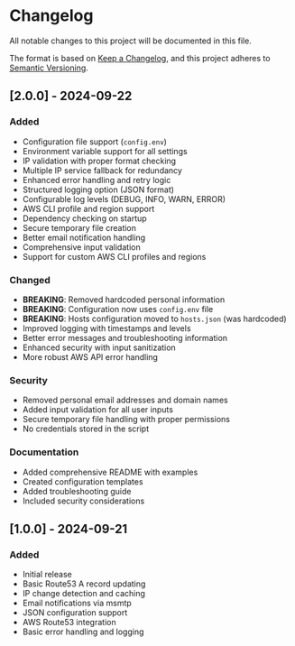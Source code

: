 # Changelog

All notable changes to this project will be documented in this file.

The format is based on [Keep a Changelog](https://keepachangelog.com/en/1.0.0/),
and this project adheres to [Semantic Versioning](https://semver.org/spec/v2.0.0.html).

## [2.0.0] - 2024-09-22

### Added
- Configuration file support (`config.env`)
- Environment variable support for all settings
- IP validation with proper format checking
- Multiple IP service fallback for redundancy
- Enhanced error handling and retry logic
- Structured logging option (JSON format)
- Configurable log levels (DEBUG, INFO, WARN, ERROR)
- AWS CLI profile and region support
- Dependency checking on startup
- Secure temporary file creation
- Better email notification handling
- Comprehensive input validation
- Support for custom AWS CLI profiles and regions

### Changed
- **BREAKING**: Removed hardcoded personal information
- **BREAKING**: Configuration now uses `config.env` file
- **BREAKING**: Hosts configuration moved to `hosts.json` (was hardcoded)
- Improved logging with timestamps and levels
- Better error messages and troubleshooting information
- Enhanced security with input sanitization
- More robust AWS API error handling

### Security
- Removed personal email addresses and domain names
- Added input validation for all user inputs
- Secure temporary file handling with proper permissions
- No credentials stored in the script

### Documentation
- Added comprehensive README with examples
- Created configuration templates
- Added troubleshooting guide
- Included security considerations

## [1.0.0] - 2024-09-21

### Added
- Initial release
- Basic Route53 A record updating
- IP change detection and caching
- Email notifications via msmtp
- JSON configuration support
- AWS Route53 integration
- Basic error handling and logging